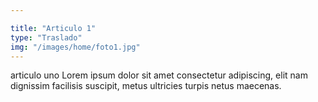 ```yaml
---

title: "Articulo 1"
type: "Traslado"
img: "/images/home/foto1.jpg"
---
```

articulo uno Lorem ipsum dolor sit amet consectetur adipiscing, elit nam dignissim facilisis suscipit, metus ultricies turpis netus maecenas. 